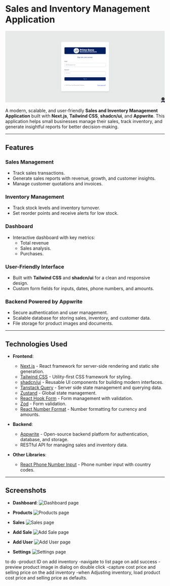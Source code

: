 # Sales and Inventory Management Application

![Login Page](/public/assets/images/login.png)

A modern, scalable, and user-friendly **Sales and Inventory Management Application** built with **Next.js**, **Tailwind CSS**, **shadcn/ui**, and **Appwrite**. This application helps small businesses manage their sales, track inventory, and generate insightful reports for better decision-making.

---

## Features

### **Sales Management**

- Track sales transactions.
- Generate sales reports with revenue, growth, and customer insights.
- Manage customer quotations and invoices.

### **Inventory Management**

- Track stock levels and inventory turnover.
- Set reorder points and receive alerts for low stock.

### **Dashboard**

- Interactive dashboard with key metrics:
  - Total revenue
  - Sales analysis.
  - Purchases.

### **User-Friendly Interface**

- Built with **Tailwind CSS** and **shadcn/ui** for a clean and responsive design.
- Custom form fields for inputs, dates, phone numbers, and amounts.

### **Backend Powered by Appwrite**

- Secure authentication and user management.
- Scalable database for storing sales, inventory, and customer data.
- File storage for product images and documents.

---

## Technologies Used

- **Frontend**:

  - [Next.js](https://nextjs.org/) - React framework for server-side rendering and static site generation.
  - [Tailwind CSS](https://tailwindcss.com/) - Utility-first CSS framework for styling.
  - [shadcn/ui](https://ui.shadcn.com/) - Reusable UI components for building modern interfaces.
  - [Tanstack Query](https://tanstack.com/query/latest/) - Server side state management and querying data.
  - [Zustand](https://zustand.docs.pmnd.rs/getting-started/introduction/) - Global state management.
  - [React Hook Form](https://react-hook-form.com/) - Form management with validation.
  - [Zod](https://zod.dev/) - Form validation.
  - [React Number Format](https://www.npmjs.com/package/react-number-format) - Number formatting for currency and amounts.

- **Backend**:

  - [Appwrite](https://appwrite.io/) - Open-source backend platform for authentication, database, and storage.
  - RESTful API for managing sales and inventory data.

- **Other Libraries**:
  - [React Phone Number Input](https://www.npmjs.com/package/react-phone-number-input) - Phone number input with country codes.

---

## Screenshots

- **Dashboard**:
  ![Dashboard page](/public/assets/images/dashboard.png)

- **Products**
  ![Products page](/public/assets/images/products.png)

- **Sales**
  ![Sales page](/public/assets/images/sales.png)

- **Add Sale**
  ![Add Sale page](/public/assets/images/add-sale.png)

- **Add User**
  ![Add User page](/public/assets/images/add-user.png)

- **Settings**
  ![Settings page](/public/assets/images/settings.png)

to do
-product ID on add inventory
-navigate to list page on add success
-preview product image in dialog on double click
-capture cost price and selling price on the add inventory
-when Adjusting inventory, load product cost price and selling price as defaults.
